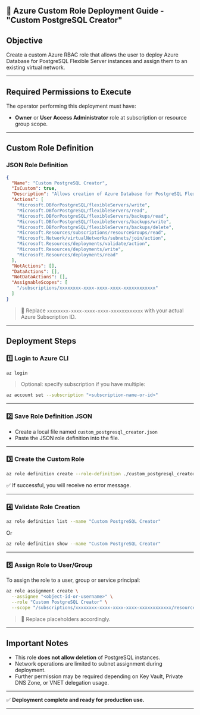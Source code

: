 ## 📄 Azure Custom Role Deployment Guide - "Custom PostgreSQL Creator" ##

## Objective

Create a custom Azure RBAC role that allows the user to deploy Azure Database for PostgreSQL Flexible Server instances and assign them to an existing virtual network.

---

## Required Permissions to Execute

The operator performing this deployment must have:

* **Owner** or **User Access Administrator** role at subscription or resource group scope.

---

## Custom Role Definition

### JSON Role Definition

```json
{
  "Name": "Custom PostgreSQL Creator",
  "IsCustom": true,
  "Description": "Allows creation of Azure Database for PostgreSQL Flexible Server instances and assign them to a Virtual Network subnet.",
  "Actions": [
    "Microsoft.DBforPostgreSQL/flexibleServers/write",
    "Microsoft.DBforPostgreSQL/flexibleServers/read",
    "Microsoft.DBforPostgreSQL/flexibleServers/backups/read",
    "Microsoft.DBforPostgreSQL/flexibleServers/backups/write",
    "Microsoft.DBforPostgreSQL/flexibleServers/backups/delete",
    "Microsoft.Resources/subscriptions/resourceGroups/read",
    "Microsoft.Network/virtualNetworks/subnets/join/action",
    "Microsoft.Resources/deployments/validate/action",
    "Microsoft.Resources/deployments/write",
    "Microsoft.Resources/deployments/read"
  ],
  "NotActions": [],
  "DataActions": [],
  "NotDataActions": [],
  "AssignableScopes": [
    "/subscriptions/xxxxxxxx-xxxx-xxxx-xxxx-xxxxxxxxxxxx"
  ]
}
```

> 🔧 Replace `xxxxxxxx-xxxx-xxxx-xxxx-xxxxxxxxxxxx` with your actual Azure Subscription ID.

---

## Deployment Steps

### 1️⃣ Login to Azure CLI

```bash
az login
```

> Optional: specify subscription if you have multiple:

```bash
az account set --subscription "<subscription-name-or-id>"
```

---

### 2️⃣ Save Role Definition JSON

* Create a local file named `custom_postgresql_creator.json`
* Paste the JSON role definition into the file.

---

### 3️⃣ Create the Custom Role

```bash
az role definition create --role-definition ./custom_postgresql_creator.json
```

✅ If successful, you will receive no error message.

---

### 4️⃣ Validate Role Creation

```bash
az role definition list --name "Custom PostgreSQL Creator"
```

Or

```bash
az role definition show --name "Custom PostgreSQL Creator"
```

---

### 5️⃣ Assign Role to User/Group

To assign the role to a user, group or service principal:

```bash
az role assignment create \
  --assignee "<object-id-or-username>" \
  --role "Custom PostgreSQL Creator" \
  --scope "/subscriptions/xxxxxxxx-xxxx-xxxx-xxxx-xxxxxxxxxxxx/resourceGroups/<resource-group-name>"
```

> 🔧 Replace placeholders accordingly.

---

## Important Notes

* This role **does not allow deletion** of PostgreSQL instances.
* Network operations are limited to subnet assignment during deployment.
* Further permission may be required depending on Key Vault, Private DNS Zone, or VNET delegation usage.

---

✅ **Deployment complete and ready for production use.**

---
